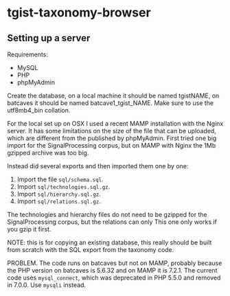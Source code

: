 # tgist-taxonomy-browser

## Setting up a server

Requirements:

- MySQL
- PHP
- phpMyAdmin

Create the database, on a local machine it should be named tgistNAME, on batcaves it should be named batcave1_tgist_NAME. Make sure to use the utf8mb4_bin collation.

For the local set up on OSX I used a recent MAMP installation with the Nginx server. It has some limitations on the size of the file that can be uploaded, which are different from the published by phpMyAdmin. First tried one big import for the SignalProcessing corpus, but on MAMP with Nginx the 1Mb gzipped archive was too big.

Instead did several exports and then imported them one by one:

1. Import the file `sql/schema.sql`.
2. Import `sql/technologies.sql.gz`.
3. Import `sql/hierarchy.sql.gz`.
4. Import `sql/relations.sql.gz`.

The technologies and hierarchy files do not need to be gzipped for the SignalProcessing corpus, but the relations can only This one only works if you gzip it first.

NOTE: this is for copying an existing database, this really should be built from scratch with the SQL export from the taxonomy code.

PROBLEM. The code runs on batcaves but not on MAMP, probably because the PHP version on batcaves is 5.6.32 and on MAMP it is 7.2.1. The current code uses `mysql_connect`, which was deprecated in PHP 5.5.0 and removed in 7.0.0. Use `mysqli` instead.
